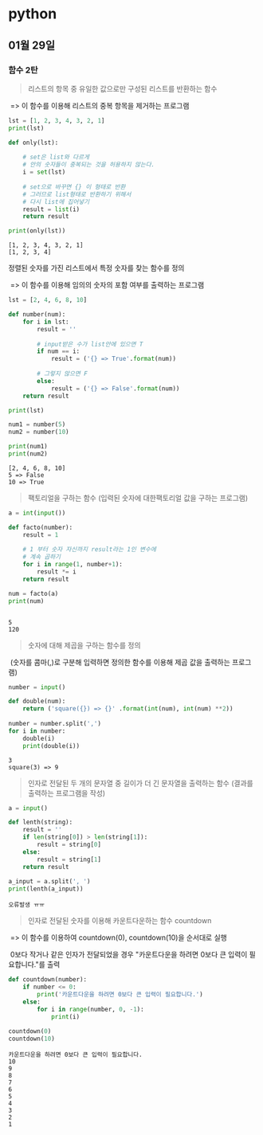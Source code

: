 # python

## 01월 29일

### 함수 2탄

> 리스트의 항목 중 유일한 값으로만 구성된 리스트를 반환하는 함수

​	=> 이 함수를 이용해 리스트의 중복 항목을 제거하는 프로그램

```python
lst = [1, 2, 3, 4, 3, 2, 1]
print(lst)

def only(lst):
    
    # set은 list와 다르게
    # 안의 숫자들이 중복되는 것을 허용하지 않는다.
    i = set(lst)
    
    # set으로 바꾸면 {} 이 형태로 반환
    # 그러므로 list형태로 반환하기 위해서
    # 다시 list에 집어넣기
    result = list(i)
    return result

print(only(lst))
```

```
[1, 2, 3, 4, 3, 2, 1]
[1, 2, 3, 4]
```



>
정렬된 숫자를 가진 리스트에서 특정 숫자를 찾는 함수를 정의

​	=> 이 함수를 이용해 임의의 숫자의 포함 여부를 출력하는 프로그램

```python
lst = [2, 4, 6, 8, 10]

def number(num):
    for i in lst:
        result = ''
        
        # input받은 수가 list안에 있으면 T
        if num == i:
            result = ('{} => True'.format(num))
        
        # 그렇지 않으면 F
        else:
            result = ('{} => False'.format(num))
    return result

print(lst)

num1 = number(5)
num2 = number(10)

print(num1)
print(num2)
```

````
[2, 4, 6, 8, 10]
5 => False
10 => True
````



> 팩토리얼을 구하는 함수 (입력된 숫자에 대한팩토리얼 값을 구하는 프로그램)

```python
a = int(input())

def facto(number):
    result = 1
    
    # 1 부터 숫자 자신까지 result라는 1인 변수에
    # 계속 곱하기
    for i in range(1, number+1):
        result *= i
    return result

num = facto(a)
print(num)
```

```

5
120
```



>숫자에 대해 제곱을 구하는 함수를 정의

​	(숫자를 콤마(,)로 구분해 입력하면 정의한 함수를 이용해 제곱 값을 출력하는 프로그램)

```python
number = input() 

def double(num):
    return ('square({}) => {}' .format(int(num), int(num) **2))
    
number = number.split(',')
for i in number:
    double(i)
    print(double(i))
```

````
3
square(3) => 9
````



> 인자로 전달된 두 개의 문자열 중 길이가 더 긴 문자열을 출력하는 함수 (결과를 출력하는 프로그램을 작성)

```python
a = input()

def lenth(string):
    result = ''
    if len(string[0]) > len(string[1]):
        result = string[0]
    else:
        result = string[1]
    return result
    
a_input = a.split(', ')
print(lenth(a_input))
```

```
오류발생 ㅠㅠ 
```



> 인자로 전달된 숫자를 이용해 카운트다운하는 함수 countdown

​	=> 이 함수를 이용하여 countdown(0), countdown(10)을 순서대로 실행

​		0보다 작거나 같은 인자가 전달되었을 경우 "카운트다운을 하려면 0보다 큰 입력이 필요합니다."를 출력

````python
def countdown(number):
    if number <= 0:
        print('카운트다운을 하려면 0보다 큰 입력이 필요합니다.')
    else:
        for i in range(number, 0, -1):
            print(i)
            
countdown(0)
countdown(10)
````

```
카운트다운을 하려면 0보다 큰 입력이 필요합니다.
10
9
8
7
6
5
4
3
2
1
```

